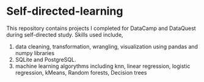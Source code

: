 # Self-directed-learning
This repository contains projects I completed for DataCamp and DataQuest during self-directed study.
Skills used include,
  1. data cleaning, transformation, wrangling, visualization using pandas and numpy libraries
  2. SQLite and PostgreSQL.
  2. machine learning algorythms including knn, linear regression, logistic regression, kMeans, Random forests, Decision trees
